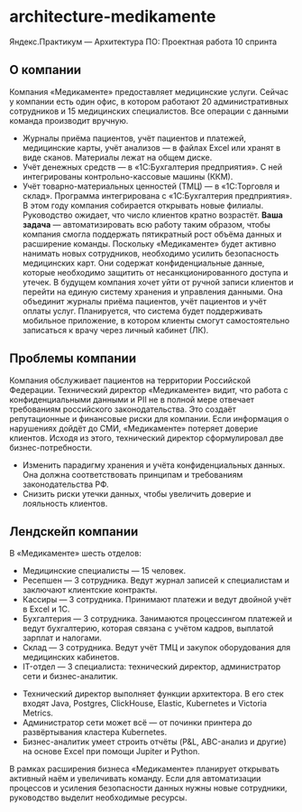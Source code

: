 # architecture-medikamente
Яндекс.Практикум — Архитектура ПО: Проектная работа 10 спринта

## О компании
Компания «Медикаменте» предоставляет медицинские услуги. Сейчас у компании есть один офис, в котором работают 20 административных сотрудников и 15 медицинских специалистов.
Все операции с данными команда производит вручную.
* Журналы приёма пациентов, учёт пациентов и платежей, медицинские карты, учёт анализов ― в файлах Excel или хранят в виде сканов. Материалы лежат на общем диске.
* Учёт денежных средств — в «1С:Бухгалтерия предприятия». С ней интегрированы контрольно-кассовые машины (ККМ).
* Учёт товарно-материальных ценностей (ТМЦ) — в «1С:Торговля и склад». Программа интегрирована с «1С:Бухгалтерия предприятия».
В этом году компания собирается открывать новые филиалы. Руководство ожидает, что число клиентов кратно возрастёт. 
**Ваша задача** — автоматизировать всю работу таким образом, чтобы компания смогла поддержать пятикратный рост объёма данных и расширение команды.
Поскольку «Медикаменте» будет активно нанимать новых сотрудников, необходимо усилить безопасность медицинских карт. Они содержат конфиденциальные данные, которые необходимо защитить от несанкционированного доступа и утечек.
В будущем компания хочет уйти от ручной записи клиентов и перейти на единую систему хранения и управления данными. Она объединит журналы приёма пациентов, учёт пациентов и учёт оплаты услуг. Планируется, что система будет поддерживать мобильное приложение, в котором клиенты смогут самостоятельно записаться к врачу через личный кабинет (ЛК).
## Проблемы компании
Компания обслуживает пациентов на территории Российской Федерации. Технический директор «Медикаменте» видит, что работа с конфиденциальными данными и PII не в полной мере отвечает требованиям российского законодательства. Это создаёт репутационные и финансовые риски для компании. Если информация о нарушениях дойдёт до СМИ, «Медикаменте» потеряет доверие клиентов.
Исходя из этого, технический директор сформулировал две бизнес-потребности. 
* Изменить парадигму хранения и учёта конфиденциальных данных. Она должна соответствовать принципам и требованиям законодательства РФ.
* Снизить риски утечки данных, чтобы увеличить доверие и лояльность клиентов.
## Лендскейп компании
В «Медикаменте» шесть отделов:
* Медицинские специалисты — 15 человек.
* Ресепшен — 3 сотрудника. Ведут журнал записей к специалистам и заключают клиентские контракты.
* Кассиры — 3 сотрудника. Принимают платежи и ведут двойной учёт в Excel и 1C.
* Бухгалтерия — 3 сотрудника. Занимаются процессингом платежей и ведут бухгалтерию, которая связана с учётом кадров, выплатой зарплат и налогами.
* Склад — 3 сотрудника. Ведут учёт ТМЦ и закупок оборудования для медицинских кабинетов.
* IT-отдел — 3 специалиста: технический директор, администратор сети и бизнес-аналитик.
- Технический директор выполняет функции архитектора. В его стек входят Java, Postgres, ClickHouse, Elastic, Kubernetes и Victoria Metrics.
- Администратор сети может всё ― от починки принтера до развёртывания кластера Kubernetes.
- Бизнес-аналитик умеет строить отчёты (P&L, ABC-анализ и другие) на основе Excel при помощи Jupiter и Python.

В рамках расширения бизнеса «Медикаменте» планирует открывать активный наём и увеличивать команду. Если для автоматизации процессов и усиления безопасности данных нужны новые сотрудники, руководство выделит необходимые ресурсы.
